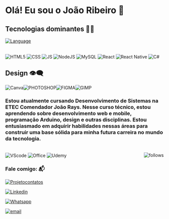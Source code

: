 # Olá! Eu sou o João Ribeiro 👋

## Tecnologias dominantes 👨‍💻

[![Language](https://github-readme-stats.vercel.app/api/top-langs/?username=RibahDev&theme=blue-green)](https://github.com/RibahDev?tab=repositories)

<div style="display: inline_block"><br/>
    <img align="center" alt="HTML5" src="https://img.shields.io/badge/HTML5-E34F26?style=for-the-badge&logo=html5&logoColor=white"/>
    <img align="center" alt="CSS" src="https://img.shields.io/badge/CSS3-1572B6?style=for-the-badge&logo=css3&logoColor=white"/>
    <img align="center" alt="JS" src="https://img.shields.io/badge/JavaScript-323330?style=for-the-badge&logo=javascript&logoColor=F7DF1E"/>
    <img align="center" alt="NodeJS" src="https://img.shields.io/badge/Node.js-43853D?style=for-the-badge&logo=node.js&logoColor=white"/>
    <img align="center" alt="MySQL" src="https://img.shields.io/badge/MySQL-005C84?style=for-the-badge&logo=mysql&logoColor=white"/>
    <img align="center" alt="React" src="https://img.shields.io/badge/React-20232A?style=for-the-badge&logo=react&logoColor=61DAFB"/>
    <img align="center" alt="React Native" src="https://img.shields.io/badge/React_Native-20232A?style=for-the-badge&logo=react&logoColor=61DAFB"/>
    <img align="center" alt="C#" src="https://img.shields.io/badge/C%23-239120?style=for-the-badge&logo=c-sharp&logoColor=white"/>
    
</div>

## Design 👁️‍🗨️
<div style="display: flex"><br/>
    <img align="center" alt="Canva" src="https://img.shields.io/badge/Canva-%2300C4CC.svg?&style=for-the-badge&logo=Canva&logoColor=white"/>
<img align="center" alt="PHOTOSHOP" src="https://img.shields.io/badge/Adobe%20Photoshop-31A8FF?style=for-the-badge&logo=Adobe%20Photoshop&logoColor=black"/>
<img align="center" alt="FIGMA" src="https://img.shields.io/badge/Figma-F24E1E?style=for-the-badge&logo=figma&logoColor=white"/>
<img align="center" alt="GIMP" src="https://img.shields.io/badge/gimp-5C5543?style=for-the-badge&logo=gimp&logoColor=white"/>
</div>

### Estou atualmente cursando Desenvolvimento de Sistemas na ETEC Comendador João Rays. Nesse curso técnico, estou aprendendo sobre desenvolvimento web e mobile, programação Arduino, design e outras disciplinas. Estou entusiasmado em adquirir habilidades nessas áreas para construir uma base sólida para minha futura carreira no mundo da tecnologia.
<div style="display: inline_block"><br/>
<img align="center" alt="VScode" src="https://img.shields.io/badge/Visual_Studio_Code-0078D4?style=for-the-badge&logo=visual%20studio%20code&logoColor=white"/>
<img align="center" alt="Office" src="https://img.shields.io/badge/Microsoft_Office-D83B01?style=for-the-badge&logo=microsoft-office&logoColor=white"/>
<img align="center" alt="Udemy" src="https://img.shields.io/badge/Udemy-EC5252?style=for-the-badge&logo=Udemy&logoColor=white">
<img align="right" alt="follows" src="https://img.shields.io/github/followers/RibahDev.svg?style=social&label=Follow&maxAge=2592000">
</div>

### Fale comigo: 📬
[![Projetocontatos](https://img.shields.io/badge/website-000000?style=for-the-badge&logo=About.me&logoColor=white)](https://ribahdev.github.io/portifolio1/)

[![Linkedin](https://img.shields.io/badge/LinkedIn-0077B5?style=for-the-badge&logo=linkedin&logoColor=white)](https://www.linkedin.com/in/joão-vitor-ribeiro-240a97263/)

[![Whatsapp](	https://img.shields.io/badge/WhatsApp-25D366?style=for-the-badge&logo=whatsapp&logoColor=white)](https://wa.me/+5514998522369)

[![email](https://img.shields.io/badge/Microsoft_Outlook-0078D4?style=for-the-badge&logo=microsoft-outlook&logoColor=white)](mailto:joao.ribeiro17@outlook.com)
